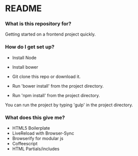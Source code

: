# README #

### What is this repository for? ###

Getting started on a frontend project quickly.

### How do I get set up? ###

* Install Node
* Install bower

* Git clone this repo or download it.
* Run 'bower install' from the project directory.
* Run 'npm install' from the project directory.

You can run the project by typing 'gulp' in the project directory. 

### What does this give me? ###

* HTML5 Boilerplate
* LiveReload with Browser-Sync
* Browserify for modular js
* Coffeescript
* HTML Partials/includes